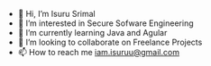 - 👋 Hi, I’m Isuru Srimal
- 👀 I’m interested in Secure Sofware Engineering
- 🌱 I’m currently learning Java and Agular
- 💞️ I’m looking to collaborate on Freelance Projects 
- 📫 How to reach me iam.isuruu@gmail.com

